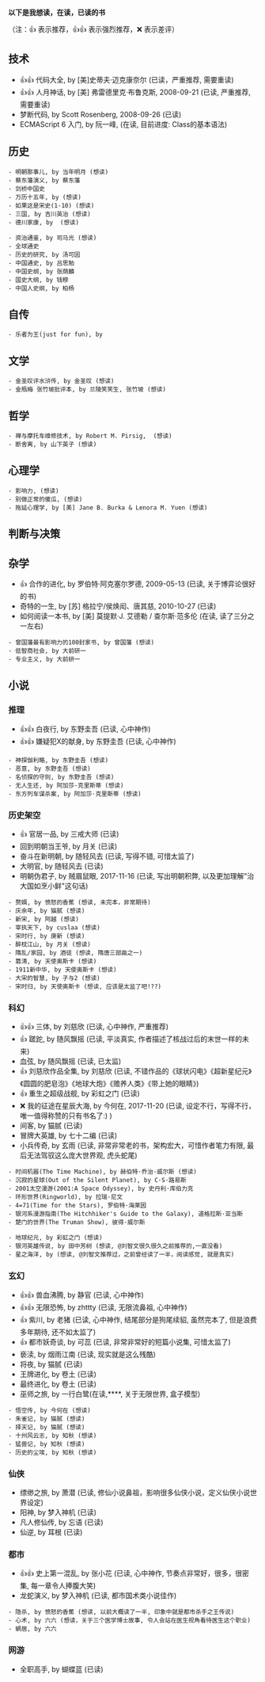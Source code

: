 **以下是我想读，在读，已读的书**

（注：:+1: 表示推荐，:+1::+1: 表示强烈推荐，:x: 表示差评）

## 技术
- :+1::+1: 代码大全, by [美]史蒂夫·迈克康奈尔 (已读，严重推荐, 需要重读)
- :+1::+1: 人月神话, by [美] 弗雷德里克·布鲁克斯, 2008-09-21 (已读, 严重推荐, 需要重读)
- 梦断代码, by Scott Rosenberg, 2008-09-26 (已读)
- ECMAScript 6 入门, by 阮一峰,  (在读, 目前进度: Class的基本语法)

## 历史

```
- 明朝那事儿, by 当年明月 (想读)
- 蔡东藩演义, by 蔡东藩
- 剑桥中国史
- 万历十五年, by (想读)
- 如果这是宋史(1-10) (想读)
- 三国, by 吉川英治 (想读)
- 德川家康, by  (想读)

- 资治通鉴, by 司马光 (想读)
- 全球通史
- 历史的研究, by 汤可因
- 中国通史, by 吕思勉
- 中国史纲, by 张荫麟
- 国史大纲, by 钱穆
- 中国人史纲, by 柏杨
```


## 自传

```
- 乐者为王(just for fun), by 
```


## 文学

```
- 金圣叹评水浒传, by 金圣叹 (想读)
- 金瓶梅 张竹坡批评本, by 兰陵笑笑生, 张竹坡 (想读)
```


## 哲学

```
- 禅与摩托车维修技术, by Robert M. Pirsig,  (想读)
- 断舍离, by 山下英子 (想读)
```


## 心理学

```
- 影响力, (想读)
- 别做正常的傻瓜, (想读)
- 拖延心理学, by [美] Jane B. Burka & Lenora M. Yuen (想读)
```


## 判断与决策


## 杂学
- :+1: 合作的进化, by 罗伯特·阿克塞尔罗德, 2009-05-13 (已读, 关于博弈论很好的书)
- 奇特的一生, by [苏] 格拉宁/侯焕闳、唐其慈, 2010-10-27 (已读)
- 如何阅读一本书, by [美] 莫提默·J. 艾德勒 / 查尔斯·范多伦 (在读, 读了三分之一左右)

```
- 曾国藩最有影响力的100封家书, by 曾国藩 (想读)
- 低智商社会, by 大前研一
- 专业主义, by 大前研一
```

## 小说

### 推理
- :+1::+1: 白夜行, by 东野圭吾 (已读, 心中神作)
- :+1::+1: 嫌疑犯X的献身, by 东野圭吾 (已读, 心中神作)

```
- 神探伽利略, by 东野圭吾 (想读)
- 恶意, by 东野圭吾 (想读)
- 名侦探的守则, by 东野圭吾 (想读)
- 无人生还, by 阿加莎·克里斯蒂 (想读)
- 东方列车谋杀案, by 阿加莎·克里斯蒂 (想读)
```

### 历史架空
- :+1: 官居一品, by 三戒大师 (已读)
- 回到明朝当王爷, by 月关 (已读)
- 奋斗在新明朝, by 随轻风去 (已读, 写得不错, 可惜太监了)
- 大明官, by 随轻风去 (已读)
- 明朝伪君子, by 贼眉鼠眼, 2017-11-16 (已读, 写出明朝积弊, 以及更加理解"治大国如烹小鲜"这句话)

```
- 赘婿, by 愤怒的香蕉 (想读, 未完本，非常期待)
- 庆余年, by 猫腻 (想读)
- 新宋, by 阿越 (想读) 
- 宰执天下, by cuslaa (想读)
- 宋时行, by 庚新 (想读)
- 醉枕江山, by 月关 (想读)
- 隋乱/家园, by 酒徒 (想读, 隋唐三部曲之一) 
- 篡清, by 天使奥斯卡 (想读)
- 1911新中华, by 天使奥斯卡 (想读)
- 大宋的智慧, by 孑与2 (想读)
- 宋时归, by 天使奥斯卡 (想读, 应该是太监了吧!??)
```

### 科幻
- :+1::+1: 三体, by 刘慈欣 (已读, 心中神作, 严重推荐)
- :+1: 蹉跎, by 随风飘摇 (已读, 平淡真实, 作者描述了核战过后的末世一样的未来)
- 血弦, by 随风飘摇 (已读, 已太监)
- :+1: 刘慈欣作品全集, by 刘慈欣 (已读, 不错作品的《球状闪电》《超新星纪元》《圆圆的肥皂泡》《地球大炮》《赡养人类》《带上她的眼睛》)
- :+1: 重生之超级战舰, by 彩虹之门 (已读)
- :x: 我的征途在星辰大海, by 今何在, 2017-11-20 (已读, 设定不行，写得不行，唯一值得称赞的只有书名了:) )
- 间客, by 猫腻 (已读)
- 冒牌大英雄, by 七十二编 (已读)
- 小兵传奇, by 玄雨 (已读, 非常非常老的书，架构宏大，可惜作者笔力有限, 最后无法驾驭这么庞大世界观, 虎头蛇尾)

```
- 时间机器(The Time Machine), by 赫伯特·乔治·威尔斯 (想读)
- 沉寂的星球(Out of the Silent Planet), by C·S·路易斯
- 2001太空漫游(2001:A Space Odyssey), by 史丹利·库伯力克
- 环形世界(Ringworld), by 拉瑞·尼文
- 4=71(Time for the Stars), 罗伯特·海莱因
- 银河系漫游指南(The Hitchhiker's Guide to the Galaxy), 道格拉斯·亚当斯
- 楚门的世界(The Truman Show), 彼得·威尔斯

- 地球纪元, by 彩虹之门 (想读)
- 银河英雄传说, by 田中芳树 (想读, @刘智文很久很久之前推荐的,一直没看)
- 星之海洋, by (想读, @刘智文推荐过，之前曾经读了一半，阅读感觉, 就是真实)

```

### 玄幻
- :+1::+1: 兽血沸腾, by 静官 (已读, 心中神作)
- :+1::+1: 无限恐怖, by zhttty (已读, 无限流鼻祖, 心中神作)
- :+1: 紫川, by 老猪 (已读, 心中神作, 结尾部分是狗尾续貂, 虽然完本了, 但是浪费多年期待, 还不如太监了)
- :+1: 都市妖奇谈, by 可蕊 (已读, 非常非常好的短篇小说集, 可惜太监了)
- 亵渎, by 烟雨江南 (已读, 现实就是这么残酷)
- 将夜, by 猫腻 (已读)
- 王牌进化, by 卷土 (已读)
- 最终进化, by 卷土 (已读)
- 巫师之旅, by 一行白鹭(在读,****,  关于无限世界, 盒子模型)

```
- 悟空传, by 今何在 (想读)
- 朱雀记, by 猫腻 (想读)
- 择天记, by 猫腻 (想读)
- 十州风云志, by 知秋 (想读)
- 猛兽记, by 知秋 (想读)
- 历史的尘埃, by 知秋 (想读)
```

### 仙侠
- 缥缈之旅, by 萧潜 (已读, 修仙小说鼻祖，影响很多仙侠小说，定义仙侠小说世界设定)
- 阳神, by 梦入神机 (已读)
- 凡人修仙传, by 忘语 (已读)
- 仙逆, by 耳根 (已读)

### 都市
- :+1::+1: 史上第一混乱, by 张小花 (已读, 心中神作, 节奏点非常好，很多，很密集, 每一章令人捧腹大笑)
- 龙蛇演义, by 梦入神机 (已读, 都市国术类小说佳作)

```
- 隐杀, by 愤怒的香蕉 (想读, 以前大概读了一半, 印象中就是都市杀手之王传说)
- 心术, by 六六 (想读，关于三个医学博士故事, 令人会站在医生视角看待医生这个职业)
- 蜗居, by 六六
```

### 网游
- 全职高手, by 蝴蝶蓝 (已读)

